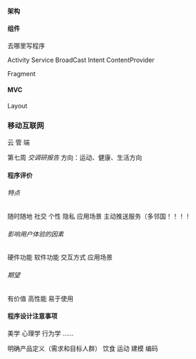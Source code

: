 #### 架构


#### 组件
去哪里写程序

Activity
Service
BroadCast
Intent
ContentProvider


Fragment

#### MVC
Layout



### 移动互联网
云
管
端


第七周
*交调研报告*
方向：运动、健康、生活方向


#### 程序评价
###### 特点
随时随地
社交
个性
隐私
应用场景
主动推送服务（多邻国！！！！

###### 影响用户体验的因素
硬件功能
软件功能
交互方式
应用场景

###### 期望
有价值
高性能
易于使用

#### 程序设计注意事项
美学
心理学
行为学
......


明确产品定义（需求和目标人群）
	饮食
	运动
建模
编码



